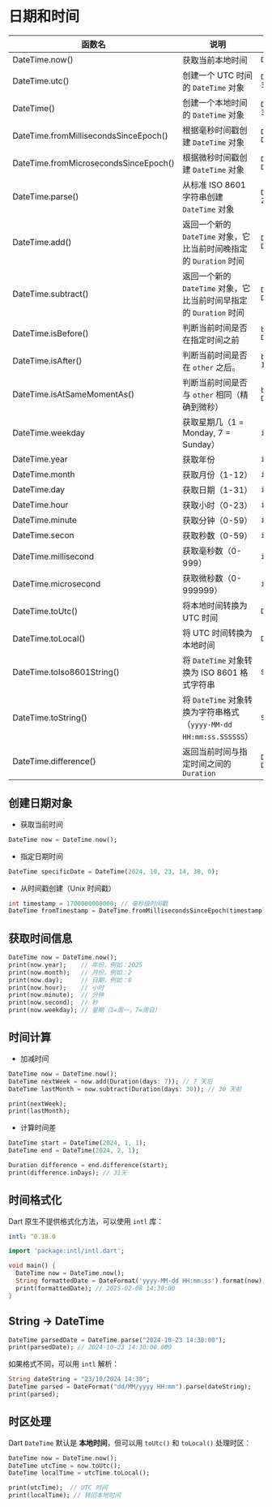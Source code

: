 # 日期和时间

| **函数名**                            | **说明**                                                     | **样例代码**                                                 |
| ------------------------------------- | ------------------------------------------------------------ | ------------------------------------------------------------ |
| DateTime.now()                        | 获取当前本地时间                                             | `DateTime now = DateTime.now()`                              |
| DateTime.utc()                        | 创建一个 UTC 时间的 `DateTime` 对象                          | `DateTime utcDate = DateTime.utc(2024, 10, 23, 14, 30);`     |
| DateTime()                            | 创建一个本地时间的 `DateTime` 对象                           | `DateTime specificDate = DateTime(2024, 10, 23, 14, 30)`     |
| DateTime.fromMillisecondsSinceEpoch() | 根据毫秒时间戳创建 `DateTime` 对象                           | `DateTime fromMilliseconds = DateTime.fromMillisecondsSinceEpoch(1700000000000)` |
| DateTime.fromMicrosecondsSinceEpoch() | 根据微秒时间戳创建 `DateTime` 对象                           | `DateTime fromMicroseconds = DateTime.fromMicrosecondsSinceEpoch(1700000000000000)` |
| DateTime.parse()                      | 从标准 ISO 8601 字符串创建 `DateTime` 对象                   | `DateTime parsed = DateTime.parse("2024-10-23T14:30:00")`    |
| DateTime.add()                        | 返回一个新的 `DateTime` 对象，它比当前时间晚指定的 `Duration` 时间 | `DateTime futureDate = DateTime.now().add(Duration(days: 5))` |
| DateTime.subtract()                   | 返回一个新的 `DateTime` 对象，它比当前时间早指定的 `Duration` 时间 | `DateTime pastDate = DateTime.now().subtract(Duration(days: 5))` |
| DateTime.isBefore()                   | 判断当前时间是否在指定时间之前                               | `bool isBefore = DateTime.now().isBefore(DateTime(2025, 1, 1))` |
| DateTime.isAfter()                    | 判断当前时间是否在 `other` 之后。                            | `bool isAfter = DateTime.now().isAfter(DateTime(2023, 1, 1));` |
| DateTime.isAtSameMomentAs()           | 判断当前时间是否与 `other` 相同（精确到微秒）                | `bool isSame = DateTime.now().isAtSameMomentAs(DateTime.now())` |
| DateTime.weekday                      | 获取星期几（1 = Monday, 7 = Sunday）                         | `int weekday = DateTime.now().weekday`                       |
| DateTime.year                         | 获取年份                                                     | `int year = DateTime.now().year`                             |
| DateTime.month                        | 获取月份（1-12）                                             | `int month = DateTime.now().month`                           |
| DateTime.day                          | 获取日期（1-31）                                             | `int day = DateTime.now().day`                               |
| DateTime.hour                         | 获取小时（0-23）                                             | `int hour = DateTime.now().hour`                             |
| DateTime.minute                       | 获取分钟（0-59）                                             | `int minute = DateTime.now().minute`                         |
| DateTime.secon                        | 获取秒数（0-59）                                             | `int second = DateTime.now().second`                         |
| DateTime.millisecond                  | 获取毫秒数（0-999）                                          | `int millisecond = DateTime.now().millisecond`               |
| DateTime.microsecond                  | 获取微秒数（0-999999）                                       | `int microsecond = DateTime.now().microsecond`               |
| DateTime.toUtc()                      | 将本地时间转换为 UTC 时间                                    | `DateTime utcTime = DateTime.now().toUtc()`                  |
| DateTime.toLocal()                    | 将 UTC 时间转换为本地时间                                    | `DateTime localTime = DateTime.now().toUtc().toLocal()`      |
| DateTime.toIso8601String()            | 将 `DateTime` 对象转换为 ISO 8601 格式字符串                 | `String isoString = DateTime.now().toIso8601String()`        |
| DateTime.toString()                   | 将 `DateTime` 对象转换为字符串格式（`yyyy-MM-dd HH:mm:ss.SSSSSS`） | `String str = DateTime.now().toString()`                     |
| DateTime.difference()                 | 返回当前时间与指定时间之间的 `Duration`                      | `Duration diff = DateTime.now().difference(DateTime(2025, 1, 1))` |



## 创建日期对象

- 获取当前时间

```dart
DateTime now = DateTime.now();
```

- 指定日期时间

```dart
DateTime specificDate = DateTime(2024, 10, 23, 14, 30, 0); 
```

- 从时间戳创建（Unix 时间戳）

```dart
int timestamp = 1700000000000; // 毫秒级时间戳
DateTime fromTimestamp = DateTime.fromMillisecondsSinceEpoch(timestamp);
```



## 获取时间信息

```dart
DateTime now = DateTime.now();
print(now.year);    // 年份，例如：2025
print(now.month);   // 月份，例如：2
print(now.day);     // 日期，例如：8
print(now.hour);    // 小时
print(now.minute);  // 分钟
print(now.second);  // 秒
print(now.weekday); // 星期（1=周一，7=周日）
```



##  时间计算

- 加减时间

```dart
DateTime now = DateTime.now();
DateTime nextWeek = now.add(Duration(days: 7)); // 7 天后
DateTime lastMonth = now.subtract(Duration(days: 30)); // 30 天前

print(nextWeek);
print(lastMonth);
```

- 计算时间差

```dart
DateTime start = DateTime(2024, 1, 1);
DateTime end = DateTime(2024, 2, 1);

Duration difference = end.difference(start);
print(difference.inDays); // 31天
```



##  时间格式化

Dart 原生不提供格式化方法，可以使用 `intl` 库：

```yaml
intl: ^0.18.0
```

```dart
import 'package:intl/intl.dart';

void main() {
  DateTime now = DateTime.now();
  String formattedDate = DateFormat('yyyy-MM-dd HH:mm:ss').format(now);
  print(formattedDate); // 2025-02-08 14:30:00
}
```



## String -> DateTime

```dart
DateTime parsedDate = DateTime.parse("2024-10-23 14:30:00");
print(parsedDate); // 2024-10-23 14:30:00.000
```

如果格式不同，可以用 `intl` 解析：

```dart
String dateString = "23/10/2024 14:30";
DateTime parsed = DateFormat("dd/MM/yyyy HH:mm").parse(dateString);
print(parsed);
```



## 时区处理

Dart `DateTime` 默认是 **本地时间**，但可以用 `toUtc()` 和 `toLocal()` 处理时区：

```dart
DateTime now = DateTime.now();
DateTime utcTime = now.toUtc();
DateTime localTime = utcTime.toLocal();

print(utcTime);  // UTC 时间
print(localTime); // 转回本地时间
```

